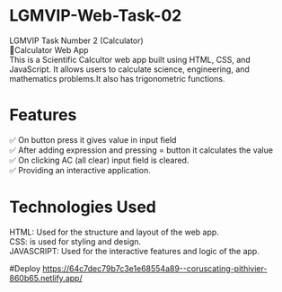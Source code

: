 # LGMVIP-Web-Task-02
LGMVIP Task Number 2 (Calculator)<br>
📲Calculator Web App<br>
This is a Scientific Calcultor web app built using HTML, CSS, and JavaScript. It allows users to calculate science, engineering, and mathematics problems.It also has trigonometric functions.<br>

# Features
✅ On button press it gives value in input field<br>
✅ After adding expression and pressing = button it calculates the value<br>
✅ On clicking AC (all clear) input field is cleared.<br>
✅ Providing an interactive application.<br>

# Technologies Used<br>
HTML: Used for the structure and layout of the web app.<br>
CSS: is used for styling and design.<br>
JAVASCRIPT: Used for the interactive features and logic of the app.<br>




#Deploy
https://64c7dec79b7c3e1e68554a89--coruscating-pithivier-860b65.netlify.app/

